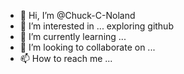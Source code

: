 - 👋 Hi, I’m @Chuck-C-Noland
- 👀 I’m interested in ...               exploring github
- 🌱 I’m currently learning ...          
- 💞️ I’m looking to collaborate on ...   
- 📫 How to reach me ...

<!---
Chuck-C-Noland/Chuck-C-Noland is a ✨ special ✨ repository because its `README.md` (this file) appears on your GitHub profile.
You can click the Preview link to take a look at your changes.
--->
